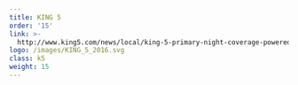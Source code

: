 ```yaml
---
title: KING 5
order: '15'
link: >-
  http://www.king5.com/news/local/king-5-primary-night-coverage-powered-by-microsoft-technology/204436206
logo: /images/KING_5_2016.svg
class: k5
weight: 15
---
```



